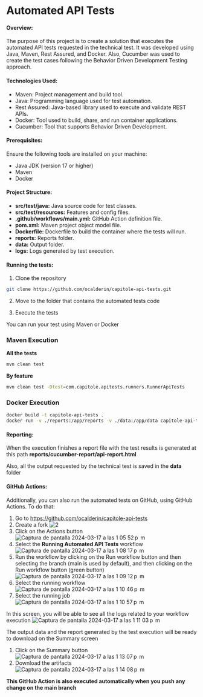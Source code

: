 # Automated API Tests

#### **Overview:**
The purpose of this project is to create a solution that executes the automated API tests requested in the technical test. It was developed
using Java, Maven, Rest Assured, and Docker. Also, Cucumber was used to create the test cases following the Behavior Driven Development Testing approach.

#### **Technologies Used:**
* Maven: Project management and build tool.
* Java: Programming language used for test automation.
* Rest Assured: Java-based library used to execute and validate REST APIs.
* Docker: Tool used to build, share, and run container applications.
* Cucumber: Tool that supports Behavior Driven Development.

#### **Prerequisites:**
Ensure the following tools are installed on your machine:
* Java JDK (version 17 or higher)
* Maven
* Docker


#### **Project Structure:**
* **src/test/java:** Java source code for test classes.
* **src/test/resources:** Features and config files.
* **.github/workflows/main.yml:** GitHub Action definition file.
* **pom.xml:** Maven project object model file.
* **Dockerfile:** Dockerfile to build the container where the tests will run.
* **reports:** Reports folder.
* **data:** Output folder.
* **logs:** Logs generated by test execution.

#### **Running the tests:**
1. Clone the repository
```bash
git clone https://github.com/ocalderin/capitole-api-tests.git
```
2. Move to the folder that contains the automated tests code

3. Execute the tests

You can run your test using Maven or Docker

### **Maven Execution** ###

**All the tests**
```bash
mvn clean test
```

**By feature**
```bash
mvn clean test -Dtest=com.capitole.apitests.runners.RunnerApiTests
```

### **Docker Execution** ###
```bash
docker build -t capitole-api-tests .
docker run -v ./reports:/app/reports -v ./data:/app/data capitole-api-tests
```

#### **Reporting:**
When the execution finishes a report file with the test results is generated
at this path **reports/cucumber-report/api-report.html**

Also, all the output requested by the technical test is saved in the **data** folder

#### **GitHub Actions:**
Additionally, you can also run the automated tests on GitHub, using GitHub Actions. To do that:
1. Go to https://github.com/ocalderin/capitole-api-tests
2. Create a fork
![2](https://github.com/ocalderin/capitole-api-tests/assets/12141626/9959779c-47a2-4c4d-90f5-8fcfb42a7464)
3. Click on the Actions button
![Captura de pantalla 2024-03-17 a las 1 05 52 p  m](https://github.com/ocalderin/capitole-api-tests/assets/12141626/6f35b8f0-8664-48f0-9c8a-1827d8d92726)
4. Select the **Running Automated API Tests** workflow
![Captura de pantalla 2024-03-17 a las 1 08 17 p  m](https://github.com/ocalderin/capitole-api-tests/assets/12141626/61671463-1b32-401e-b248-2d6ca9b395e7)
5. Run the workflow by clicking on the Run workflow button and then selecting the branch (main is used by default), and then clicking on the Run workflow button (green button)
![Captura de pantalla 2024-03-17 a las 1 09 12 p  m](https://github.com/ocalderin/capitole-api-tests/assets/12141626/7dfe449b-3ca6-4a93-ad0f-7f89d365b70d)
6. Select the running workflow
![Captura de pantalla 2024-03-17 a las 1 10 46 p  m](https://github.com/ocalderin/capitole-api-tests/assets/12141626/bf73f4ab-3725-41f6-8686-49652d72355d)
7. Select the running job
![Captura de pantalla 2024-03-17 a las 1 10 57 p  m](https://github.com/ocalderin/capitole-api-tests/assets/12141626/b24f9ba5-d57c-488c-a3d1-0396686ea67e)

In this screen, you will be able to see all the logs related to your workflow execution
![Captura de pantalla 2024-03-17 a las 1 11 03 p  m](https://github.com/ocalderin/capitole-api-tests/assets/12141626/ca569efb-3460-43be-ab14-ba3b219be40e)

The output data and the report generated by the test execution will be ready to download on the Summary screen
1. Click on the Summary button
![Captura de pantalla 2024-03-17 a las 1 13 07 p  m](https://github.com/ocalderin/capitole-api-tests/assets/12141626/52e35ab7-d740-4ed0-9a51-9360fe7cfefc)
2. Download the artifacts
![Captura de pantalla 2024-03-17 a las 1 14 08 p  m](https://github.com/ocalderin/capitole-api-tests/assets/12141626/cb3b4044-7508-487c-a5f2-44f4b77bd2cb)

**This GitHub Action is also executed automatically when you push any change on the main branch**

